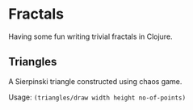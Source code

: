 Fractals
========

Having some fun writing trivial fractals in Clojure.

Triangles
---------
A Sierpinski triangle constructed using chaos game.

Usage: ```(triangles/draw width height no-of-points)```


